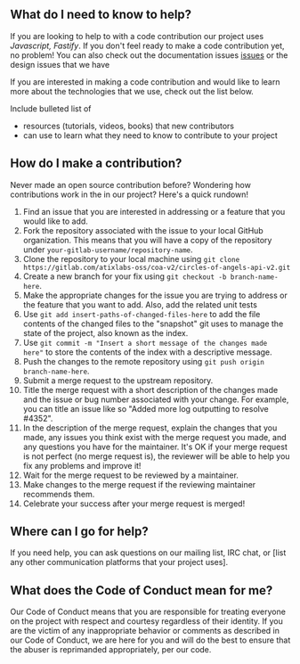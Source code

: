## What do I need to know to help?

If you are looking to help to with a code contribution our project uses _Javascript, Fastify_. If you don't feel ready to make a code contribution yet, no problem! You can also check out the documentation issues [issues](https://gitlab.com/atixlabs-oss/coa-v2/circles-of-angels-api-v2/-/issues) or the design issues that we have

If you are interested in making a code contribution and would like to learn more about the technologies that we use, check out the list below.

Include bulleted list of

- resources (tutorials, videos, books) that new contributors
- can use to learn what they need to know to contribute to your project

## How do I make a contribution?

Never made an open source contribution before? Wondering how contributions work in the in our project? Here's a quick rundown!

1.  Find an issue that you are interested in addressing or a feature that you would like to add.
2.  Fork the repository associated with the issue to your local GitHub organization. This means that you will have a copy of the repository under `your-gitlab-username/repository-name`.
3.  Clone the repository to your local machine using `git clone https://gitlab.com/atixlabs-oss/coa-v2/circles-of-angels-api-v2.git`
4.  Create a new branch for your fix using `git checkout -b branch-name-here`.
5.  Make the appropriate changes for the issue you are trying to address or the feature that you want to add. Also, add the related unit tests
6.  Use `git add insert-paths-of-changed-files-here` to add the file contents of the changed files to the "snapshot" git uses to manage the state of the project, also known as the index.
7.  Use `git commit -m "Insert a short message of the changes made here"` to store the contents of the index with a descriptive message.
8.  Push the changes to the remote repository using `git push origin branch-name-here`.
9.  Submit a merge request to the upstream repository.
10. Title the merge request with a short description of the changes made and the issue or bug number associated with your change. For example, you can title an issue like so "Added more log outputting to resolve #4352".
11. In the description of the merge request, explain the changes that you made, any issues you think exist with the merge request you made, and any questions you have for the maintainer. It's OK if your merge request is not perfect (no merge request is), the reviewer will be able to help you fix any problems and improve it!
12. Wait for the merge request to be reviewed by a maintainer.
13. Make changes to the merge request if the reviewing maintainer recommends them.
14. Celebrate your success after your merge request is merged!

## Where can I go for help?

If you need help, you can ask questions on our mailing list, IRC chat, or [list any other communication platforms that your project uses].

## What does the Code of Conduct mean for me?

Our Code of Conduct means that you are responsible for treating everyone on the project with respect and courtesy regardless of their identity. If you are the victim of any inappropriate behavior or comments as described in our Code of Conduct, we are here for you and will do the best to ensure that the abuser is reprimanded appropriately, per our code.
